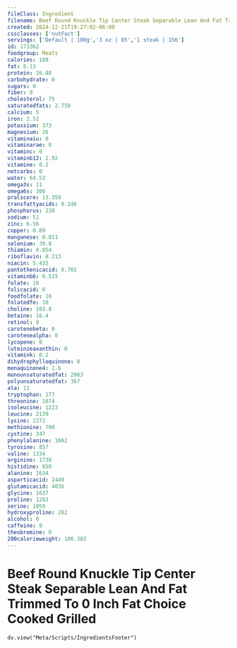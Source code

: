 ```yaml
---
fileClass: Ingredient
filename: Beef Round Knuckle Tip Center Steak Separable Lean And Fat Trimmed To 0 Inch Fat Choice Cooked Grilled
created: 2024-12-21T19:27:02-06:00
cssclasses: ['nutFact']
servings: ['Default | 100g','3 oz | 85','1 steak | 156']
id: 173362
foodgroup: Meats
calories: 188
fat: 8.13
protein: 26.88
carbohydrate: 0
sugars: 0
fiber: 0
cholesterol: 75
saturatedfats: 2.759
calcium: 5
iron: 2.51
potassium: 373
magnesium: 26
vitaminaiu: 0
vitaminarae: 0
vitaminc: 0
vitaminb12: 2.92
vitamine: 0.2
netcarbs: 0
water: 64.53
omega3s: 11
omega6s: 300
pralscore: 13.358
transfattyacids: 0.246
phosphorus: 238
sodium: 51
zinc: 6.56
copper: 0.09
manganese: 0.011
selenium: 39.8
thiamin: 0.054
riboflavin: 0.213
niacin: 5.435
pantothenicacid: 0.702
vitaminb6: 0.515
folate: 10
folicacid: 0
foodfolate: 10
folatedfe: 10
choline: 103.8
betaine: 16.4
retinol: 0
carotenebeta: 0
carotenealpha: 0
lycopene: 0
luteinzeaxanthin: 0
vitamink: 0.2
dihydrophylloquinone: 0
menaquinone4: 1.6
monounsaturatedfat: 2983
polyunsaturatedfat: 367
ala: 11
tryptophan: 177
threonine: 1074
isoleucine: 1223
leucine: 2139
lysine: 2272
methionine: 700
cystine: 347
phenylalanine: 1062
tyrosine: 857
valine: 1334
arginine: 1738
histidine: 858
alanine: 1634
asparticacid: 2449
glutamicacid: 4036
glycine: 1637
proline: 1282
serine: 1059
hydroxyproline: 282
alcohol: 0
caffeine: 0
theobromine: 0
200calorieweight: 106.383
---
```


# Beef Round Knuckle Tip Center Steak Separable Lean And Fat Trimmed To 0 Inch Fat Choice Cooked Grilled

```dataviewjs
dv.view("Meta/Scripts/IngredientsFooter")
```